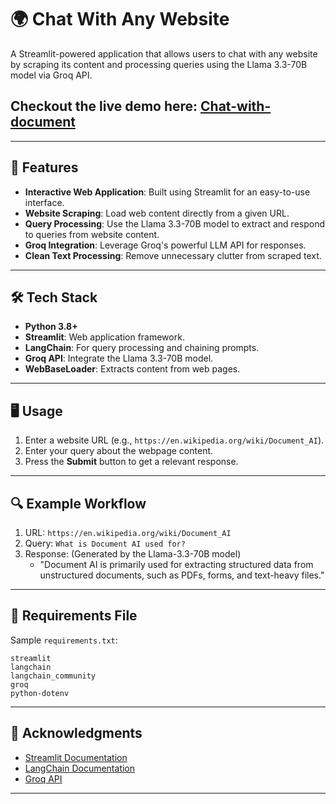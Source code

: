 # 🌍 Chat With Any Website

A Streamlit-powered application that allows users to chat with any website by scraping its content and processing queries using the Llama 3.3-70B model via Groq API.

## Checkout the live demo here: [Chat-with-document](https://chatwithwebsite11.streamlit.app/)

---

## 🚀 Features
- **Interactive Web Application**: Built using Streamlit for an easy-to-use interface.
- **Website Scraping**: Load web content directly from a given URL.
- **Query Processing**: Use the Llama 3.3-70B model to extract and respond to queries from website content.
- **Groq Integration**: Leverage Groq's powerful LLM API for responses.
- **Clean Text Processing**: Remove unnecessary clutter from scraped text.

---

## 🛠️ Tech Stack
- **Python 3.8+**
- **Streamlit**: Web application framework.
- **LangChain**: For query processing and chaining prompts.
- **Groq API**: Integrate the Llama 3.3-70B model.
- **WebBaseLoader**: Extracts content from web pages.

---

## 🖥️ Usage
1. Enter a website URL (e.g., `https://en.wikipedia.org/wiki/Document_AI`).
2. Enter your query about the webpage content.
3. Press the **Submit** button to get a relevant response.

---

## 🔍 Example Workflow
1. URL: `https://en.wikipedia.org/wiki/Document_AI`
2. Query: `What is Document AI used for?`
3. Response: (Generated by the Llama-3.3-70B model)
   - "Document AI is primarily used for extracting structured data from unstructured documents, such as PDFs, forms, and text-heavy files."

---

## 📜 Requirements File
Sample `requirements.txt`:
```
streamlit
langchain
langchain_community
groq
python-dotenv
```

---

## 🔗 Acknowledgments
- [Streamlit Documentation](https://docs.streamlit.io/)
- [LangChain Documentation](https://docs.langchain.com/)
- [Groq API](https://groq.com)

---
